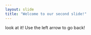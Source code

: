 ```yaml
---
layout: slide
title: "Welcome to our second slide!"
---
```

look at it!
Use the left arrow to go back!
